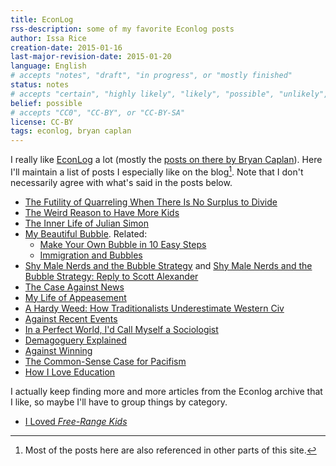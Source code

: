 ```yaml
---
title: EconLog
rss-description: some of my favorite Econlog posts
author: Issa Rice
creation-date: 2015-01-16
last-major-revision-date: 2015-01-20
language: English
# accepts "notes", "draft", "in progress", or "mostly finished"
status: notes
# accepts "certain", "highly likely", "likely", "possible", "unlikely", "highly unlikely", "remote", "impossible", "log", "emotional", or "fiction"
belief: possible
# accepts "CC0", "CC-BY", or "CC-BY-SA"
license: CC-BY
tags: econlog, bryan caplan
---
```


I really like [EconLog](http://econlog.econlib.org/) a lot (mostly the [posts on there by Bryan Caplan](http://econlog.econlib.org/authorbcaplan.html)).
Here I'll maintain a list of posts I especially like on the blog[^also].
Note that I don't necessarily agree with what's said in the posts below.

[^also]: Most of the posts here are also referenced in other parts of this site.

- [The Futility of Quarreling When There Is No Surplus to Divide](http://econlog.econlib.org/archives/2014/02/the_futility_of.html)
- [The Weird Reason to Have More Kids](http://econlog.econlib.org/archives/2010/12/the_weird_reaso.html)
- [The Inner Life of Julian Simon](http://econlog.econlib.org/archives/2010/04/the_inner_life.html)
- [My Beautiful Bubble](http://econlog.econlib.org/archives/2012/03/my_beautiful_bu.html).
    Related:
    - [Make Your Own Bubble in 10 Easy Steps](http://econlog.econlib.org/archives/2013/04/make_your_own_b.html)
    - [Immigration and Bubbles](http://econlog.econlib.org/archives/2013/04/immigration_and_4.html)
- [Shy Male Nerds and the Bubble Strategy](http://econlog.econlib.org/archives/2015/01/shy_male_nerds.html) and [Shy Male Nerds and the Bubble Strategy: Reply to Scott Alexander](http://econlog.econlib.org/archives/2015/01/shy_male_nerds_1.html)
- [The Case Against News](http://econlog.econlib.org/archives/2011/03/the_case_agains_6.html)
- [My Life of Appeasement](http://econlog.econlib.org/archives/2014/08/my_life_of_appe_1.html)
- [A Hardy Weed: How Traditionalists Underestimate Western Civ](http://econlog.econlib.org/archives/2014/06/a_hardy_week_ho.html)
- [Against Recent Events](http://econlog.econlib.org/archives/2015/01/against_recent.html)
- [In a Perfect World, I'd Call Myself a Sociologist](http://econlog.econlib.org/archives/2009/06/in_a_perfect_wo.html)
- [Demagoguery Explained](http://econlog.econlib.org/archives/2014/05/demagoguery_exp.html)
- [Against Winning](http://econlog.econlib.org/archives/2014/09/against_winning.html)
- [The Common-Sense Case for Pacifism](http://econlog.econlib.org/archives/2010/04/the_common-sens.html)
- [How I Love Education](http://econlog.econlib.org/archives/2012/07/how_i_love_educ.html)


I actually keep finding more and more articles from the Econlog archive that I like, so maybe I'll have to group things by category.

- [I Loved *Free-Range Kids*](http://econlog.econlib.org/archives/2010/01/i_loved_free-ra.html)
